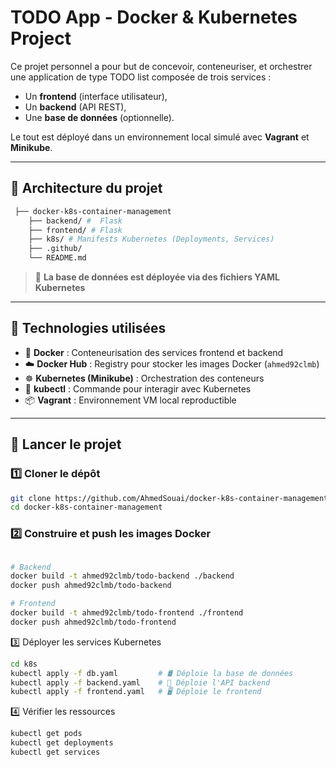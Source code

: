 # TODO App - Docker & Kubernetes Project

Ce projet personnel a pour but de concevoir, conteneuriser, et orchestrer une application de type TODO list composée de trois services :

- Un **frontend** (interface utilisateur),
- Un **backend** (API REST),
- Une **base de données** (optionnelle).

Le tout est déployé dans un environnement local simulé avec **Vagrant** et **Minikube**.

---

## 🧱 Architecture du projet
```bash
 ├── docker-k8s-container-management
    ├── backend/ #  Flask 
    ├── frontend/ # Flask
    ├── k8s/ # Manifests Kubernetes (Deployments, Services) 
    ├── .github/
    └── README.md
```

> 📌 **La base de données est déployée via des fichiers YAML Kubernetes**

---

## 🧰 Technologies utilisées

- 🐳 **Docker** : Conteneurisation des services frontend et backend  
- ☁️ **Docker Hub** : Registry pour stocker les images Docker (`ahmed92clmb`)  
- ☸️ **Kubernetes (Minikube)** : Orchestration des conteneurs  
- 🧪 **kubectl** : Commande pour interagir avec Kubernetes  
- 📦 **Vagrant** : Environnement VM local reproductible

---

## 🚀 Lancer le projet

### 1️⃣ Cloner le dépôt
```bash
git clone https://github.com/AhmedSouai/docker-k8s-container-management
cd docker-k8s-container-management
```

### 2️⃣  Construire et push les images Docker
```bash

# Backend
docker build -t ahmed92clmb/todo-backend ./backend
docker push ahmed92clmb/todo-backend

# Frontend
docker build -t ahmed92clmb/todo-frontend ./frontend
docker push ahmed92clmb/todo-frontend
```
3️⃣ Déployer les services Kubernetes

```bash
cd k8s
kubectl apply -f db.yaml         # 🛢️ Déploie la base de données
kubectl apply -f backend.yaml    # 🔧 Déploie l'API backend
kubectl apply -f frontend.yaml   # 🖥️ Déploie le frontend
```
4️⃣ Vérifier les ressources
```bash
kubectl get pods
kubectl get deployments
kubectl get services
```

